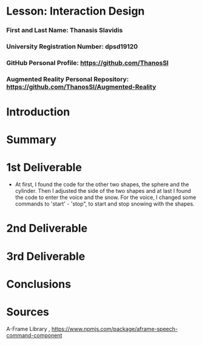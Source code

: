 # Lesson: Interaction Design

### First and Last Name: Thanasis Slavidis
### University Registration Number: dpsd19120
### GitHub Personal Profile: https://github.com/ThanosSl
### Augmented Reality Personal Repository: https://github.com/ThanosSl/Augmented-Reality

# Introduction

# Summary


# 1st Deliverable
* At first, I found the code for the other two shapes, the sphere and the cylinder. Then I adjusted the side of the two shapes and at last I found the code to enter the voice and the snow. For the voice, I changed some commands to 'start' - 'stop", to start and stop snowing with the shapes. 


# 2nd Deliverable


# 3rd Deliverable 


# Conclusions


# Sources
A-Frame Library , https://www.npmjs.com/package/aframe-speech-command-component
